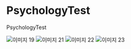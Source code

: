 # PsychologyTest
PsychologyTest



![이미지 19](https://user-images.githubusercontent.com/74530474/160267232-a110966a-e296-43aa-8ee1-4edec9a89d32.png)
![이미지 21](https://user-images.githubusercontent.com/74530474/160267238-7c3fb78c-4aa6-4e5e-bbd7-bd535bfe4def.png)
![이미지 22](https://user-images.githubusercontent.com/74530474/160267243-8ad33f71-0c6a-422e-bfed-3aed1155c53a.png)
![이미지 23](https://user-images.githubusercontent.com/74530474/160267246-c7c72624-839b-4c77-bd09-4bbda8045685.png)
